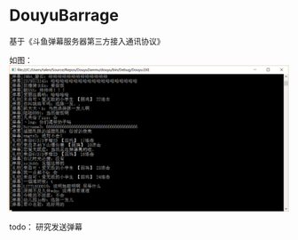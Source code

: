# DouyuBarrage
基于《斗鱼弹幕服务器第三方接入通讯协议》


如图：
![image](https://github.com/JerryZhongCN/DouyuBarrage/blob/master/pictures/QQ%E5%9B%BE%E7%89%8720170414234140.png)

todo：
研究发送弹幕
